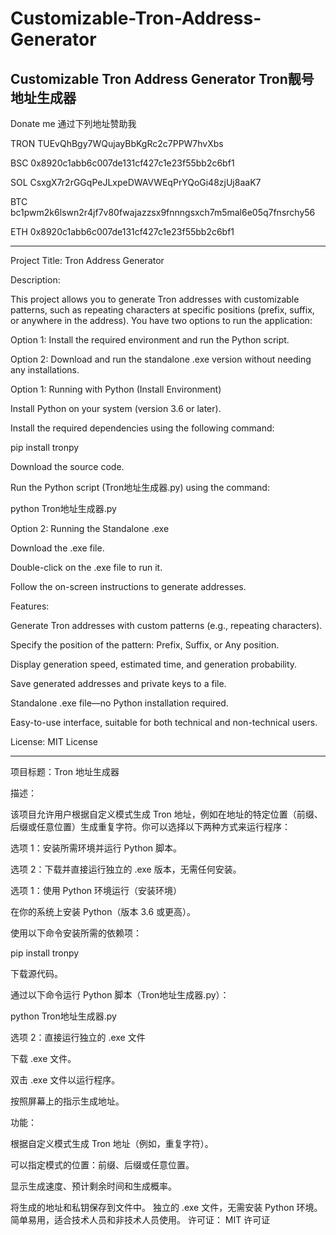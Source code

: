 # Customizable-Tron-Address-Generator
Customizable Tron Address Generator Tron靓号地址生成器
-----------------------------------------------------------

Donate me 通过下列地址赞助我

TRON TUEvQhBgy7WQujayBbKgRc2c7PPW7hvXbs

BSC 0x8920c1abb6c007de131cf427c1e23f55bb2c6bf1

SOL CsxgX7r2rGGqPeJLxpeDWAVWEqPrYQoGi48zjUj8aaK7

BTC bc1pwm2k6lswn2r4jf7v80fwajazzsx9fnnngsxch7m5mal6e05q7fnsrchy56

ETH 0x8920c1abb6c007de131cf427c1e23f55bb2c6bf1

-----------------------------------------------------------
Project Title: Tron Address Generator

Description:

This project allows you to generate Tron addresses with customizable patterns, such as repeating characters at specific positions (prefix, suffix, or anywhere in the address). You have two options to run the application:

Option 1: Install the required environment and run the Python script.

Option 2: Download and run the standalone .exe version without needing any installations.

Option 1: Running with Python (Install Environment)

Install Python on your system (version 3.6 or later).

Install the required dependencies using the following command:

pip install tronpy

Download the source code.

Run the Python script (Tron地址生成器.py) using the command:

python Tron地址生成器.py

Option 2: Running the Standalone .exe

Download the .exe file.

Double-click on the .exe file to run it.

Follow the on-screen instructions to generate addresses.

Features:

Generate Tron addresses with custom patterns (e.g., repeating characters).

Specify the position of the pattern: Prefix, Suffix, or Any position.

Display generation speed, estimated time, and generation probability.

Save generated addresses and private keys to a file.

Standalone .exe file—no Python installation required.

Easy-to-use interface, suitable for both technical and non-technical users.

License: MIT License


-----------------------------------------------------------


项目标题：Tron 地址生成器


描述：


该项目允许用户根据自定义模式生成 Tron 地址，例如在地址的特定位置（前缀、后缀或任意位置）生成重复字符。你可以选择以下两种方式来运行程序：


选项 1：安装所需环境并运行 Python 脚本。

选项 2：下载并直接运行独立的 .exe 版本，无需任何安装。

选项 1：使用 Python 环境运行（安装环境）

在你的系统上安装 Python（版本 3.6 或更高）。

使用以下命令安装所需的依赖项：

pip install tronpy

下载源代码。

通过以下命令运行 Python 脚本（Tron地址生成器.py）：

python Tron地址生成器.py

选项 2：直接运行独立的 .exe 文件

下载 .exe 文件。

双击 .exe 文件以运行程序。

按照屏幕上的指示生成地址。

功能：

根据自定义模式生成 Tron 地址（例如，重复字符）。

可以指定模式的位置：前缀、后缀或任意位置。

显示生成速度、预计剩余时间和生成概率。

将生成的地址和私钥保存到文件中。
独立的 .exe 文件，无需安装 Python 环境。
简单易用，适合技术人员和非技术人员使用。
许可证： MIT 许可证

